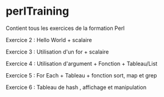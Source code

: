 perlTraining
============

Contient tous les exercices de la formation Perl

Exercice 2 : Hello World + scalaire

Exercice 3 : Utilisation d'un for + scalaire

Exercice 4 : Utilisation d'argument + Fonction + Tableau/List

Exercice 5 : For Each + Tableau + fonction sort, map et grep

Exercice 6 : Tableau de hash , affichage et manipulation

